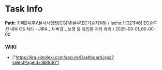 # Task Info

**Path:** 카페24(주)\본사사업장\[CG]MI본부\EC기술지원팀 / ischo / [321146] EC솔루션 내부 CS 처리 - JIRA _ 디버깅 _ 보정 등 유입된 지라 처리 / 2025-09-01_00-00-00

### WIKI
- ["https://jira.simplexi.com/secure/Dashboard.jspa?selectPageId=188830"]

